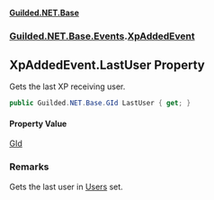 
#### [Guilded.NET.Base](Guilded_NET_Base 'Guilded_NET_Base')
### [Guilded.NET.Base.Events](Guilded_NET_Base#Guilded_NET_Base_Events 'Guilded.NET.Base.Events').[XpAddedEvent](XpAddedEvent 'Guilded.NET.Base.Events.XpAddedEvent')
## XpAddedEvent.LastUser Property
Gets the last XP receiving user.  
```csharp
public Guilded.NET.Base.GId LastUser { get; }
```

#### Property Value
[GId](GId 'Guilded.NET.Base.GId')
### Remarks
Gets the last user in [Users](XpAddedEvent_Users 'Guilded.NET.Base.Events.XpAddedEvent.Users') set.
